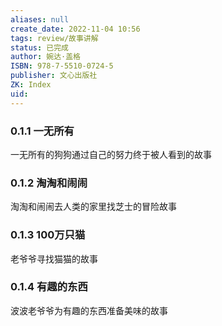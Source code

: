 ```yaml
---
aliases: null
create_date: 2022-11-04 10:56
tags: review/故事讲解
status: 已完成
author: 婉达·盖格
ISBN: 978-7-5510-0724-5
publisher: 文心出版社
ZK: Index
uid: 
---
```



### 0.1.1 一无所有

一无所有的狗狗通过自己的努力终于被人看到的故事

### 0.1.2 淘淘和闹闹

淘淘和闹闹去人类的家里找芝士的冒险故事

### 0.1.3 100万只猫

老爷爷寻找猫猫的故事

### 0.1.4 有趣的东西

波波老爷爷为有趣的东西准备美味的故事